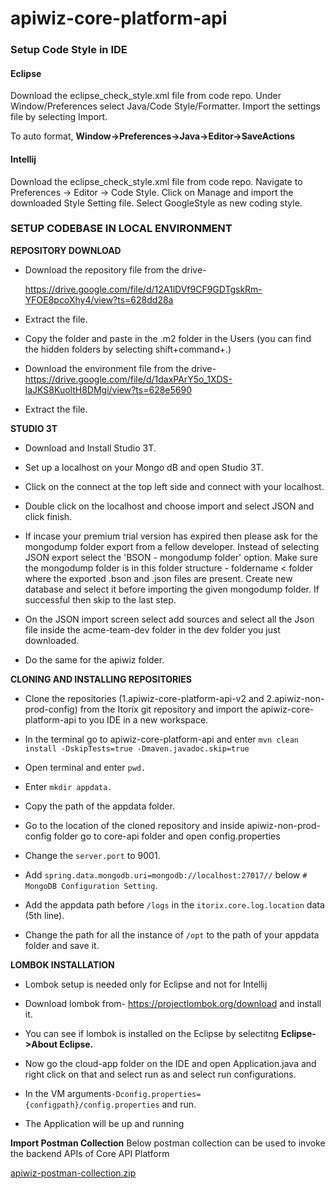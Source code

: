 
# apiwiz-core-platform-api

### Setup Code Style in IDE
#### Eclipse

Download the eclipse_check_style.xml file from code repo. Under Window/Preferences select Java/Code Style/Formatter. Import the settings file by selecting Import.

To auto format, **Window->Preferences->Java->Editor->SaveActions**

#### Intellij

Download the eclipse_check_style.xml file from code repo. Navigate to Preferences -> Editor -> Code Style. Click on Manage and import the downloaded Style Setting file. Select GoogleStyle as new coding style.
  

### SETUP CODEBASE IN LOCAL ENVIRONMENT

**REPOSITORY DOWNLOAD**

 - Download the repository file from the drive-
   
   https://drive.google.com/file/d/12A1lDVf9CF9GDTgskRm-YFOE8pcoXhy4/view?ts=628dd28a

 - Extract the file.

 - Copy the folder and paste in the .m2 folder in the Users (you can find the hidden folders by selecting shift+command+.)

 - Download the environment file from the drive-
https://drive.google.com/file/d/1daxPArY5o_1XDS-laJKS8KuoltH8DMgi/view?ts=628e5690

 - Extract the file.

**STUDIO 3T**

 - Download and Install Studio 3T.

 - Set up a localhost on your Mongo dB and open Studio 3T.

 - Click on the connect at the top left side and connect with your localhost.

 - Double click on the localhost and choose import and select JSON and click finish.

 - If incase your premium trial version has expired then please ask for the mongodump folder export from a fellow developer. Instead of selecting JSON export select the 'BSON - mongodump folder' option.
Make sure the mongodump folder is in this folder structure - foldername < folder where the exported .bson and .json files are present. Create new database and select it before importing the given mongodump folder. If successful then skip to the last step.
 
 - On the JSON import screen select add sources and select all the Json file inside the acme-team-dev folder in the dev folder you just downloaded.

 - Do the same for the apiwiz folder.

**CLONING AND INSTALLING REPOSITORIES**

 - Clone the repositories (1.apiwiz-core-platform-api-v2 and 2.apiwiz-non-prod-config) from the Itorix git repository and import the apiwiz-core-platform-api to you IDE in a new workspace.

 - In the terminal go to apiwiz-core-platform-api and enter `mvn clean install -DskipTests=true -Dmaven.javadoc.skip=true`

 - Open terminal and enter `pwd.`

 - Enter `mkdir appdata.`

 - Copy the path of the appdata folder.

 - Go to the location of the cloned repository and inside apiwiz-non-prod-config folder go to core-api folder and open config.properties

 - Change the `server.port` to 9001.

 - Add `spring.data.mongodb.uri=mongodb://localhost:27017//` below `# MongoDB Configuration Setting`.

 - Add the appdata path before `/logs` in the `itorix.core.log.location` data (5th line).

 - Change the path for all the instance of `/opt` to the path of your appdata folder and save it.

**LOMBOK INSTALLATION**

 - Lombok setup is needed only for Eclipse and not for Intellij

 - Download lombok from-
https://projectlombok.org/download and install it.

 - You can see if lombok is installed on the Eclipse by  selectitng **Eclipse->About Eclipse.**

 - Now go the cloud-app folder on the IDE and open Application.java and right click on that and select run as and select run configurations.

 - In the VM arguments`-Dconfig.properties={configpath}/config.properties` and run.

 - The Application will be up and running

**Import Postman Collection**
Below postman collection can be used to invoke the backend APIs of Core API Platform

[apiwiz-postman-collection.zip](https://github.com/itorix/apiwiz-core-platform-api/files/8853872/apiwiz-postman-collection.zip)


